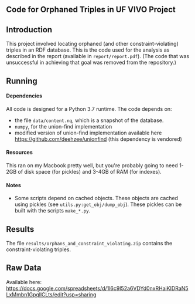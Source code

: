 ## Code for Orphaned Triples in UF VIVO Project

## Introduction
This project involved locating orphaned (and other constraint-violating) triples in an RDF database. This is the code used for the analysis as described in the report (available in `report/report.pdf`). (The code that was unsuccessful in achieving that goal was removed from the repository.)

## Running
#### Dependencies
All code is designed for a Python 3.7 runtime. The code depends on:
- the file `data/content.nq`, which is a snapshot of the database.
-  `numpy`, for the union-find implementation
- modified version of union-find implementation available here https://github.com/deehzee/unionfind (this dependency is vendored)

#### Resources
This ran on my Macbook pretty well, but you're probably going to need 1-2GB of disk space (for pickles) and 3-4GB of RAM (for indexes).

#### Notes
- Some scripts depend on cached objects. These objects are cached using pickles (see `utils.py:get_obj/dump_obj`). These pickles can be built with the scripts `make_*.py`.

## Results
The file `results/orphans_and_constraint_violating.zip` contains the constraint-violating triples.

## Raw Data
Available here: https://docs.google.com/spreadsheets/d/1l6c9I52a6VDYd0nxRHaiKIDRaN5LxMmbn1GpqllCLts/edit?usp=sharing

